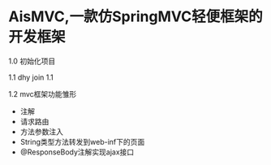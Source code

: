 # AisMVC,一款仿SpringMVC轻便框架的开发框架
1.0 初始化项目

1.1 dhy join 1.1

1.2 mvc框架功能雏形

* 注解
* 请求路由 
* 方法参数注入 
* String类型方法转发到web-inf下的页面
* @ResponseBody注解实现ajax接口 
